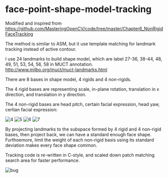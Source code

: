 # face-point-shape-model-tracking
Modified and inspired from https://github.com/MasteringOpenCV/code/tree/master/Chapter6_NonRigidFaceTracking

The method is similar to ASM, but it use template matching for landmark tracking instead of active contour.

I use 24 landmarks to build shape model, which are label 27-36, 38-44, 48, 49, 51, 53, 54, 56, 58 in MUCT annotation.
http://www.milbo.org/muct/muct-landmarks.html

There are 8 bases in shape model, 4 rigids and 4 non-rigids.

The 4 rigid bases are representing scale, in-plane rotation, translation in x direction, and translation in y direction.

The 4 non-rigid bases are head pitch, certain facial expression, head yaw, certian facial expression:<p>
![4](https://cloud.githubusercontent.com/assets/16308037/25690810/b80c56ea-30c7-11e7-9537-55f3d2bba67d.gif) ![5](https://cloud.githubusercontent.com/assets/16308037/25690809/b80c10c2-30c7-11e7-82b4-e0c2f09798a2.gif) ![6](https://cloud.githubusercontent.com/assets/16308037/25690811/b81a9ab6-30c7-11e7-9d8d-2327c3913276.gif) ![7](https://cloud.githubusercontent.com/assets/16308037/25690808/b7cd03dc-30c7-11e7-8803-73f7a1d08705.gif)

By projecting landmarks to the subspace formed by 4 rigid and 4 non-rigid bases, then project back, we can have a
standard enough face shape. Furthoemore, limit the weight of each non-rigid basis using its standard deviation makes
every face shape common.

Tracking code is re-written in C-style, and scaled down patch matching search area for faster performance. 

![bug](https://cloud.githubusercontent.com/assets/16308037/25141237/8727ccbe-2495-11e7-80a8-8394ccba63a8.jpg)
